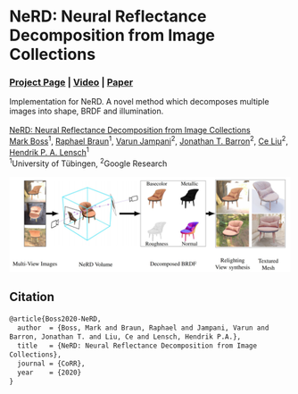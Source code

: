 # NeRD: Neural Reflectance Decomposition from Image Collections

### [Project Page](https://markboss.me/publication/2021-nerd/) | [Video](https://youtu.be/JL-qMTXw9VU) | [Paper](https://arxiv.org/abs/2012.03918)

Implementation for NeRD. A novel method which decomposes multiple images into shape, BRDF and illumination.
<br><br>
[NeRD: Neural Reflectance Decomposition from Image Collections](https://markboss.me/publication/2021-nerd/)<br>
[Mark Boss](https://markboss.me)<sup>1</sup>, [Raphael Braun](https://uni-tuebingen.de/en/fakultaeten/mathematisch-naturwissenschaftliche-fakultaet/fachbereiche/informatik/lehrstuehle/computergrafik/lehrstuhl/mitarbeiter/raphael-braun/)<sup>1</sup>, [Varun Jampani](https://varunjampani.github.io)<sup>2</sup>, [Jonathan T. Barron](https://jonbarron.info)<sup>2</sup>, [Ce Liu](http://people.csail.mit.edu/celiu/)<sup>2</sup>, [Hendrik P. A. Lensch](https://uni-tuebingen.de/en/faculties/faculty-of-science/departments/computer-science/lehrstuehle/computergrafik/computer-graphics/staff/prof-dr-ing-hendrik-lensch/)<sup>1</sup><br>
<sup>1</sup>University of Tübingen, <sup>2</sup>Google Research 
<br><br>
![](images/teaser.jpg)


## Citation

```
@article{Boss2020-NeRD,
  author  = {Boss, Mark and Braun, Raphael and Jampani, Varun and Barron, Jonathan T. and Liu, Ce and Lensch, Hendrik P.A.},
  title   = {NeRD: Neural Reflectance Decomposition from Image Collections},
  journal = {CoRR},
  year    = {2020}
}
```